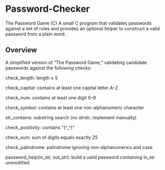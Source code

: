 # Password-Checker

The Password Game (C)
A small C program that validates passwords against a set of rules and provides an optional helper to construct a valid password from a plain word.

## Overview
A simplified version of “The Password Game,” validating candidate passwords against the following checks:

check_length: length ≥ 5

check_capital: contains at least one capital letter A–Z

check_num: contains at least one digit 0–9

check_symbol: contains at least one non-alphanumeric character

str_contains: substring search (no strstr; implement manually)

check_positivity: contains "(^_^)"

check_sum: sum of digits equals exactly 25

check_palindrome: palindrome ignoring non-alphanumerics and case

password_help(in_str, out_str): build a valid password containing in_str unmodified
